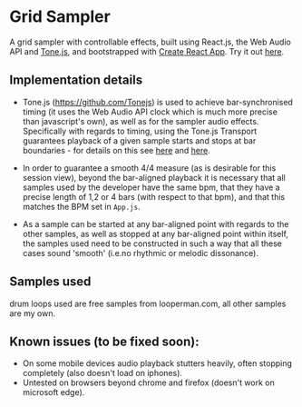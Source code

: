 # Grid Sampler
A grid sampler with controllable effects, built using React.js, the Web Audio API and [Tone.js](https://github.com/Tonejs), and bootstrapped with [Create React App](https://github.com/facebookincubator/create-react-app). Try it out [here](https://marcusmathioudakis.github.io/grid-sampler/).

## Implementation details

- Tone.js (https://github.com/Tonejs) is used to achieve bar-synchronised timing (it uses the Web Audio API clock which is much more precise than javascript's own), as well as for the sampler audio effects. Specifically with regards to timing, using the Tone.js Transport guarantees playback of a given sample starts and stops at bar boundaries - for details on this see [here](https://github.com/Tonejs/Tone.js/wiki/Transport) and [here](https://github.com/Tonejs/Tone.js/wiki/TransportTime).

- In order to guarantee a smooth 4/4 measure (as is desirable for this session view), beyond the bar-aligned playback it is necessary that all samples used by the developer have the same bpm, that they have a precise length of 1,2 or 4 bars (with respect to that bpm), and that this matches the BPM set in `App.js`.

- As a sample can be started at any bar-aligned point with regards to the other samples, as well as stopped at any bar-aligned point within itself, the samples used need to be constructed in such a way that all these cases sound 'smooth' (i.e.no rhythmic or melodic dissonance).

## Samples used

drum loops used are free samples from looperman.com, all other samples are my own.

## Known issues (to be fixed soon):

- On some mobile devices audio playback stutters heavily, often stopping completely (also doesn't load on iphones). 
- Untested on browsers beyond chrome and firefox (doesn't work on microsoft edge).

